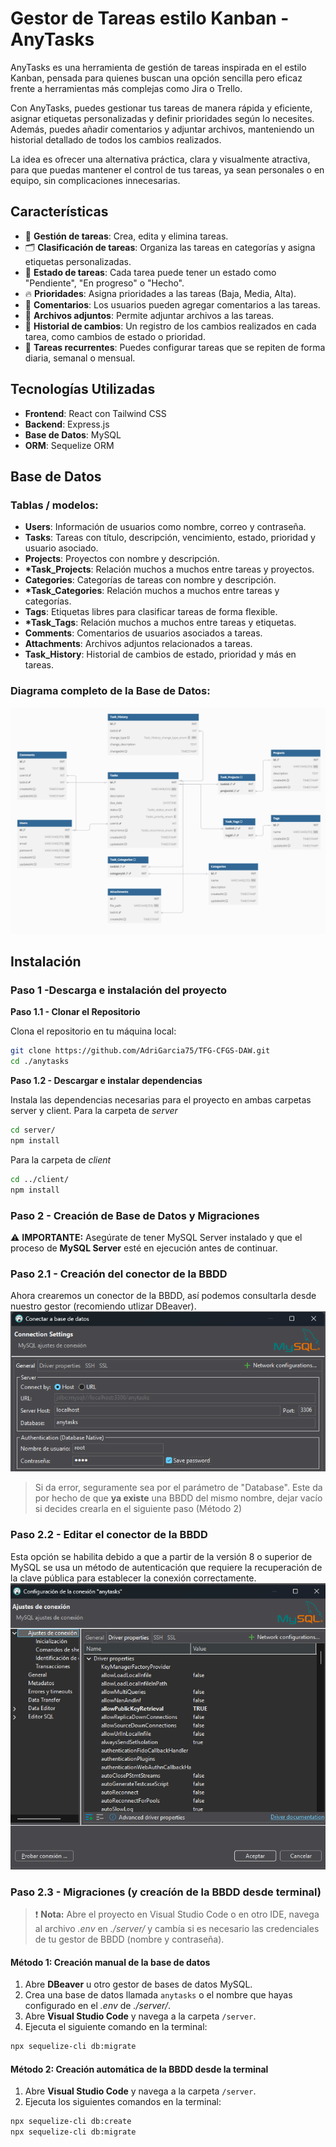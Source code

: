 # Gestor de Tareas estilo Kanban - AnyTasks

AnyTasks es una herramienta de gestión de tareas inspirada en el estilo Kanban, pensada para quienes buscan una opción sencilla pero eficaz frente a herramientas más complejas como Jira o Trello.

Con AnyTasks, puedes gestionar tus tareas de manera rápida y eficiente, asignar etiquetas personalizadas y definir prioridades según lo necesites. Además, puedes añadir comentarios y adjuntar archivos, manteniendo un historial detallado de todos los cambios realizados.

La idea es ofrecer una alternativa práctica, clara y visualmente atractiva, para que puedas mantener el control de tus tareas, ya sean personales o en equipo, sin complicaciones innecesarias.

## Características

- 📝 **Gestión de tareas**: Crea, edita y elimina tareas.
- 🗂️ **Clasificación de tareas**: Organiza las tareas en categorías y asigna etiquetas personalizadas.
- 🚦 **Estado de tareas**: Cada tarea puede tener un estado como "Pendiente", "En progreso" o "Hecho".
- 🔥 **Prioridades**: Asigna prioridades a las tareas (Baja, Media, Alta).
- 💬 **Comentarios**: Los usuarios pueden agregar comentarios a las tareas.
- 📎 **Archivos adjuntos**: Permite adjuntar archivos a las tareas.
- 📜 **Historial de cambios**: Un registro de los cambios realizados en cada tarea, como cambios de estado o prioridad.
- 🔁 **Tareas recurrentes**: Puedes configurar tareas que se repiten de forma diaria, semanal o mensual.

## Tecnologías Utilizadas

- **Frontend**: React con Tailwind CSS
- **Backend**: Express.js
- **Base de Datos**: MySQL
- **ORM**: Sequelize ORM

## Base de Datos

### Tablas / modelos:

- **Users**: Información de usuarios como nombre, correo y contraseña.
- **Tasks**: Tareas con título, descripción, vencimiento, estado, prioridad y usuario asociado.
- **Projects**: Proyectos con nombre y descripción.
- **\*Task_Projects**: Relación muchos a muchos entre tareas y proyectos.
- **Categories**: Categorías de tareas con nombre y descripción.
- **\*Task_Categories**: Relación muchos a muchos entre tareas y categorías.
- **Tags**: Etiquetas libres para clasificar tareas de forma flexible.
- **\*Task_Tags**: Relación muchos a muchos entre tareas y etiquetas.
- **Comments**: Comentarios de usuarios asociados a tareas.
- **Attachments**: Archivos adjuntos relacionados a tareas.
- **Task_History**: Historial de cambios de estado, prioridad y más en tareas.

### Diagrama completo de la Base de Datos:

![Descripción de la imagen](assets/images/db-schema.png)

## Instalación

### Paso 1 -Descarga e instalación del proyecto

**Paso 1.1 - Clonar el Repositorio**

Clona el repositorio en tu máquina local:

```bash
git clone https://github.com/AdriGarcia75/TFG-CFGS-DAW.git
cd ./anytasks
```

**Paso 1.2 - Descargar e instalar dependencias**

Instala las dependencias necesarias para el proyecto en ambas carpetas server y client.
Para la carpeta de _server_

```bash
cd server/
npm install
```

Para la carpeta de _client_

```bash
cd ../client/
npm install
```

### Paso 2 - Creación de Base de Datos y Migraciones

⚠️ **IMPORTANTE:** Asegúrate de tener MySQL Server instalado y que el proceso de **MySQL Server** esté en ejecución antes de continuar.

### Paso 2.1 - Creación del conector de la BBDD

Ahora crearemos un conector de la BBDD, así podemos consultarla desde nuestro gestor (recomiendo utlizar DBeaver).
![Ejemplo de creación de conector de BBDD](assets/images/connector1.png)

> Si da error, seguramente sea por el parámetro de "Database". Este da por hecho de que **ya existe** una BBDD del mismo nombre, dejar vacío si decides crearla en el siguiente paso (Método 2)

### Paso 2.2 - Editar el conector de la BBDD

Esta opción se habilita debido a que a partir de la versión 8 o superior de MySQL se usa un método de autenticación que requiere la recuperación de la clave pública para establecer la conexión correctamente.
![Edición del conector, habilitando las claves públicas](assets/images/allowPublicKeyRetrieval.png)

### Paso 2.3 - Migraciones (y creacíón de la BBDD desde terminal)

> ❗ **Nota:** Abre el proyecto en Visual Studio Code o en otro IDE, navega al archivo _.env_ en _./server/_ y cambía si es necesario las credenciales de tu gestor de BBDD (nombre y contraseña).

#### Método 1: Creación manual de la base de datos

1. Abre **DBeaver** u otro gestor de bases de datos MySQL.
2. Crea una base de datos llamada `anytasks` o el nombre que hayas configurado en el _.env_ de _./server/_.
3. Abre **Visual Studio Code** y navega a la carpeta `/server`.
4. Ejecuta el siguiente comando en la terminal:

```bash
npx sequelize-cli db:migrate
```

#### Método 2: Creación automática de la BBDD desde la terminal

1. Abre **Visual Studio Code** y navega a la carpeta `/server`.
2. Ejecuta los siguientes comandos en la terminal:

```bash
npx sequelize-cli db:create
npx sequelize-cli db:migrate
```
